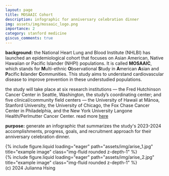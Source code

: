 ```yaml
---
layout: page
title: MOSAAIC Cohort
description: infographic for anniversary celebration dinner
img: assets/img/mosaaic_logo.png
importance: 2
category: stanford medicine
giscus_comments: true
---
```

**background:** the National Heart Lung and Blood Institute (NHLBI) has launched an epidemiological cohort that focuses on Asian American, Native Hawaiian or Pacific Islander (NHPI) populations. It is called **MOSAAIC**, which stands for **M**ulti-ethnic **O**bservational **S**tudy in **A**merican **A**sian and **P**acific **I**slander **C**ommunities. This study aims to understand cardiovascular disease to improve prevention in these understudied populations.

the study will take place at six research institutions — the Fred Hutchinson Cancer Center in Seattle, Washington, the study’s coordinating center; and five clinical/community field centers — the University of Hawaii at Mānoa, Stanford University, the University of Chicago, the Fox Chase Cancer Center in Philadelphia, and the New York University Langone Health/Perlmutter Cancer Center. read more [here](https://www.nhlbi.nih.gov/news/2024/new-nhlbi-study-focuses-asian-americans-native-hawaiians-and-pacific-islanders)

**purpose:** generate an infographic that summarizes the study's 2023-2024 accomplishments, progress, goals, and recruitment approach for their anniversary celebration dinner.

<div class="row">
    <div class="col-sm mt-3 mt-md-0">
        {% include figure.liquid loading="eager" path="assets/img/arise_1.jpg" title="example image" class="img-fluid rounded z-depth-1" %}
    </div>
    <div class="col-sm mt-3 mt-md-0">
        {% include figure.liquid loading="eager" path="assets/img/arise_2.jpg" title="example image" class="img-fluid rounded z-depth-1" %}
    </div>
</div>
<div class="caption">
    (c) 2024 Julianna Hsing
</div>

